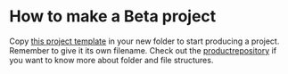 # How to make a Beta project

Copy [this project template](a-project-template.md) in your new folder to start producing a project. Remember to give it its own filename. Check out the [productrepository](https://github.com/newatoms/productrepository) if you want to know more about folder and file structures.
